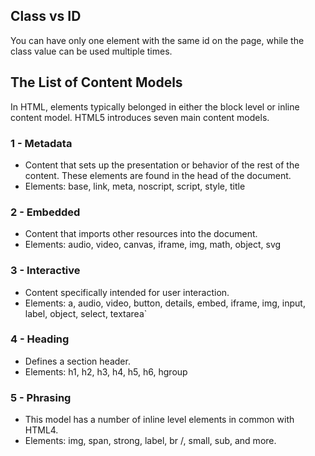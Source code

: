 ## Class vs ID
You can have only one element with the same id on the page, while the class value can be used multiple times.

## The List of Content Models

In HTML, elements typically belonged in either the block level or inline content model. HTML5 introduces seven main content models.

### 1 - Metadata
- Content that sets up the presentation or behavior of the rest of the content. These elements are found in the head of the document. 
- Elements: base, link, meta, noscript, script, style, title 

### 2 - Embedded
- Content that imports other resources into the document. 
- Elements: audio, video, canvas, iframe, img, math, object, svg 

### 3 - Interactive
- Content specifically intended for user interaction. 
- Elements: a, audio, video, button, details, embed, iframe, img, input, label, object, select, textarea`

### 4 - Heading
- Defines a section header. 
- Elements: h1, h2, h3, h4, h5, h6, hgroup 

### 5 - Phrasing
- This model has a number of inline level elements in common with HTML4. 
- Elements: img, span, strong, label, br /, small, sub, and more.